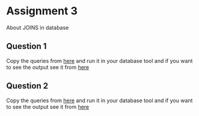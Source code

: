 # Assignment 3
About JOINS in database


## Question 1
Copy the queries from [here](https://github.com/jayan058/database-assignments/blob/assignment-3/assignment-three/question-one-queries-only.txt) and run it in your database tool and if you want to see the output see it from  [here](https://www.notion.so/Assignment-3-Question-one-930661e6d2d7400bb2b0a003bad4b527) 


## Question 2
Copy the queries from [here](https://github.com/jayan058/database-assignments/blob/assignment-3/assignment-three/question-two-queries-only.txt) and run it in your database tool and if you want to see the output see it from  [here](https://www.notion.so/Assignment-3-Question-two-d812ab3b225e4ac69aa0812e9d6f7025)
